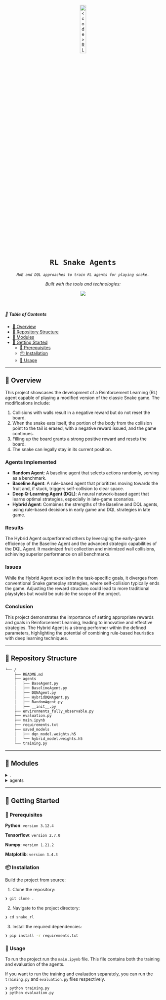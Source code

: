 <p align="center">
  <img src="https://img.icons8.com/?size=512&id=55494&format=png" width="20%" alt="<code>RL SNAKE Agents</code>-logo">
</p>
<p align="center">
    <h1 align="center"><code>RL Snake Agents</code></h1>
</p>
<p align="center">
    <em><code>MoE and DQL approaches to train RL agents for playing snake.</code></em>
</p>
<p align="center">
	<!-- Shields.io badges disabled, using skill icons. --></p>
<p align="center">
		<em>Built with the tools and technologies:</em>
</p>
<p align="center">
	<a href="https://skillicons.dev">
		<img src="https://skillicons.dev/icons?i=md,py,tensorflow">
	</a></p>

<br>

##### 🔗 Table of Contents

- [📍 Overview](#-overview)
- [📂 Repository Structure](#-repository-structure)
- [🧩 Modules](#-modules)
- [🚀 Getting Started](#-getting-started)
    - [🔖 Prerequisites](#-prerequisites)
    - [📦 Installation](#-installation)
    - [🤖 Usage](#-usage)

---

## 📍 Overview

This project showcases the development of a Reinforcement Learning (RL) agent capable of playing a modified version of the classic Snake game. The modifications include:

1. Collisions with walls result in a negative reward but do not reset the board.
2. When the snake eats itself, the portion of the body from the collision point to the tail is erased, with a negative reward issued, and the game continues.
3. Filling up the board grants a strong positive reward and resets the board.
4. The snake can legally stay in its current position.

### Agents Implemented

- **Random Agent**: A baseline agent that selects actions randomly, serving as a benchmark.
- **Baseline Agent**: A rule-based agent that prioritizes moving towards the fruit and, if stuck, triggers self-collision to clear space.
- **Deep Q-Learning Agent (DQL)**: A neural network-based agent that learns optimal strategies, especially in late-game scenarios.
- **Hybrid Agent**: Combines the strengths of the Baseline and DQL agents, using rule-based decisions in early game and DQL strategies in late game.

### Results

The Hybrid Agent outperformed others by leveraging the early-game efficiency of the Baseline Agent and the advanced strategic capabilities of the DQL Agent. It maximized fruit collection and minimized wall collisions, achieving superior performance on all benchmarks.

### Issues

While the Hybrid Agent excelled in the task-specific goals, it diverges from conventional Snake gameplay strategies, where self-collision typically ends the game. Adjusting the reward structure could lead to more traditional playstyles but would be outside the scope of the project.

### Conclusion

This project demonstrates the importance of setting appropriate rewards and goals in Reinforcement Learning, leading to innovative and effective strategies. The Hybrid Agent is a strong performer within the defined parameters, highlighting the potential of combining rule-based heuristics with deep learning techniques.

---

## 📂 Repository Structure

```sh
└── /
    ├── README.md
    ├── agents
    │   ├── BaseAgent.py
    │   ├── BaselineAgent.py
    │   ├── DQNAgent.py
    │   ├── HybridDQNAgent.py
    │   ├── RandomAgent.py
    │   ├── __init__.py
    ├── environments_fully_observable.py
    ├── evaluation.py
    ├── main.ipynb
    ├── requirements.txt
    ├── saved_models
    │   ├── dqn_model.weights.h5
    │   └── hybrid_model.weights.h5
    └── training.py
```

---

## 🧩 Modules

<details closed><summary>.</summary>

| File | Summary |
| --- | --- |
| [requirements.txt](requirements.txt) | Specifying dependencies in requirements.txt ensures that the project has the necessary libraries for optimal functionality and compatibility. It streamlines the setup process for contributors and users, fostering consistent environments for training and evaluation of agents within the repositorys architecture. |
| [environments_fully_observable.py](environments_fully_observable.py) | Establishes a foundational environment for snake-like agents in a simulated grid, facilitating board initialization, movement mechanics, and reward calculations. Integrates with reinforcement learning components, contributing to the overall architecture by providing necessary interactions for training and evaluation of various agent strategies. |
| [main.ipynb](main.ipynb) | This is the core of the project. It contains both training and evaluation of the agents. Have a look here for in depth info of the code. |
| [training.py](training.py) | This is a copy of esclusively the training part for the agents. You can run it to see the results by yourself and save perhaps an updated model version. |
| [evaluation.py](evaluation.py) | This is a copy of esclusively the evaluation part of the agents. You can run it to see the final results by yourself. |

</details>

<details closed><summary>agents</summary>

| File | Summary |
| --- | --- |
| [BaseAgent.py](agents/BaseAgent.py) |This code defines a `BaseAgent` class intended for game agents. It includes constants for game elements (e.g., snake's head, body, fruit) and movement directions. The class provides two methods, `get_actions` and `get_action`, which are meant to be overridden by subclasses to define agent behavior based on the game state. The class cannot be instantiated directly as the methods raise `NotImplementedError`. |
| [RandomAgent.py](agents/RandomAgent.py) | This code defines a `RandomAgent` class that inherits from `BaseAgent`. The `RandomAgent` randomly selects actions for a game. It has one attribute, `output_size`, representing the number of possible actions. The class includes two methods: `get_actions` to generate random actions for multiple game boards, and `get_action` to generate a random action for a single board. |
| [BaselineAgent.py](agents/BaselineAgent.py) | This code defines a `BaselineAgent` class that extends `BaseAgent` to make decisions based on the game board. The `BaselineAgent` calculates and returns optimal actions based on the proximity to fruit while avoiding walls and body parts. It uses a direction array to compute new head positions, clips them within board boundaries, and evaluates distances to the fruit. If all moves are illegal, it randomly selects a valid move. The class includes methods `get_actions` for multiple boards and `get_action` for a single board. |
| [DQNAgent.py](agents/DQNAgent.py) | This code defines a `DQNAgent` class implementing a Deep Q-Network (DQN) for reinforcement learning. The agent uses a neural network to predict Q-values for actions based on game board states. It includes attributes for learning rate (`alpha`), discount factor (`gamma`), exploration rate (`epsilon`), and a decay rate for epsilon. Key methods are: `get_actions()`: Selects actions for multiple boards using an epsilon-greedy strategy. `learn()`: Updates the Q-values based on rewards and new board states.
| [HybridDQNAgent.py](agents/HybridDQNAgent.py) | The `HybridDQNAgent` class combines baseline and DQN strategies. It uses the baseline approach for shorter body lengths and the DQN strategy for longer ones, avoiding wall collisions. It includes methods for selecting actions, adjusting for collisions, learning from experiences, and loading model weights. |

</details>

---

## 🚀 Getting Started

### 🔖 Prerequisites

**Python**: `version 3.12.4`

**Tensorflow**: `version 2.7.0`

**Numpy**: `version 1.21.2`

**Matplotlib**: `version 3.4.3`

### 📦 Installation

Build the project from source:

1. Clone the  repository:
```sh
❯ git clone .
```

2. Navigate to the project directory:
```sh
❯ cd snake_rl
```

3. Install the required dependencies:
```sh
❯ pip install -r requirements.txt
```

### 🤖 Usage

To run the project run the ```main.ipynb``` file. This file contains both the training and evaluation of the agents.

If you want to run the training and evaluation separately, you can run the ```training.py``` and ```evaluation.py``` files respectively.

```sh
❯ python training.py
❯ python evaluation.py
```